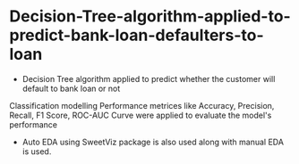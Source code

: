 # Decision-Tree-algorithm-applied-to-predict-bank-loan-defaulters-to-loan
- Decision Tree algorithm applied to predict whether the customer will default to bank loan or not

Classification modelling Performance metrices like Accuracy, Precision, Recall, F1 Score, ROC-AUC Curve were applied to evaluate the model's performance

- Auto EDA using SweetViz package is also used along with manual EDA is used.
